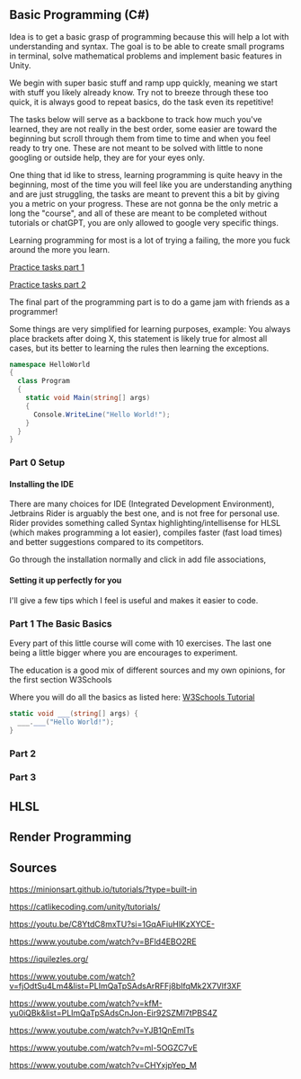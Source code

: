 ﻿# 



## Basic Programming (C#)

Idea  is to get a basic grasp of programming because this will help a lot with understanding and syntax.
The goal is to be able to create small programs in terminal, solve mathematical problems and implement basic
features in Unity. 

We begin with super basic stuff and ramp upp quickly, meaning we start with stuff you likely already know.
Try not to breeze through these too quick, it is always good to repeat basics, do the task even its repetitive!

The tasks below will serve as a backbone to track how much you've learned, they are not really in the best order,
some easier are toward the beginning but scroll through them from time to time and when you feel ready to try one. 
These are not meant to be solved with little to none googling or outside help, they are for your eyes only. 

One thing that id like to stress, learning programming is quite heavy in the beginning, 
most of the time you will feel like you are understanding anything and are just struggling, the tasks are meant 
to prevent this a bit by giving you a metric on your progress. These are not gonna be the only metric a long the "course", and 
all of these are meant to be completed without tutorials or chatGPT, you are only allowed to google very specific things.

Learning programming for most is a lot of trying a failing, the more you fuck around the more you learn.

[Practice tasks part 1](https://github.com/Litene/Note/blob/main/Note/programming-education/O_vningsuppgifter%2C%20del%201.pdf)

[Practice tasks part 2](https://github.com/Litene/Note/blob/main/Note/programming-education/O_vningsuppgifter%2C%20del%202.pdf)

The final part of the programming part is to do a game jam with friends as a programmer!

Some things are very simplified for learning purposes, example: 
You always place brackets after doing X, this statement is likely true for almost all cases, but its better to learning
the rules then learning the exceptions. 

```csharp
namespace HelloWorld
{
  class Program
  {
    static void Main(string[] args)
    {
      Console.WriteLine("Hello World!");    
    }
  }
}
```

### Part 0 Setup
#### Installing the IDE
There are many choices for IDE (Integrated Development Environment), Jetbrains Rider is arguably the best one, and is not free for personal use.
Rider provides something called Syntax highlighting/intellisense for HLSL (which makes programming a lot easier), compiles faster (fast load times)
and better suggestions compared to its competitors.

Go through the installation normally and click in add file associations, 

#### Setting it up perfectly for you
I'll give a few tips which I feel is useful and makes it easier to code. 

#### 

### Part 1 The Basic Basics

Every part of this little course will come with 10 exercises.
The last one being a little bigger where you are encourages to experiment.

The education is a good mix of different sources and my own opinions, for the first section W3Schools

Where you will do all the basics as listed here: [W3Schools Tutorial](https://github.com/Litene/Note/blob/main/Note/programming-education/W3.png)



```csharp
static void ___(string[] args) {
  ___.___("Hello World!");    
}
```

### Part 2 

### Part 3

## HLSL

## Render Programming

## Sources

https://minionsart.github.io/tutorials/?type=built-in

https://catlikecoding.com/unity/tutorials/

https://youtu.be/C8YtdC8mxTU?si=1GqAFiuHlKzXYCE-

https://www.youtube.com/watch?v=BFld4EBO2RE

https://iquilezles.org/

https://www.youtube.com/watch?v=fjOdtSu4Lm4&list=PLImQaTpSAdsArRFFj8bIfqMk2X7Vlf3XF

https://www.youtube.com/watch?v=kfM-yu0iQBk&list=PLImQaTpSAdsCnJon-Eir92SZMl7tPBS4Z

https://www.youtube.com/watch?v=YJB1QnEmlTs

https://www.youtube.com/watch?v=ml-5OGZC7vE

https://www.youtube.com/watch?v=CHYxjpYep_M